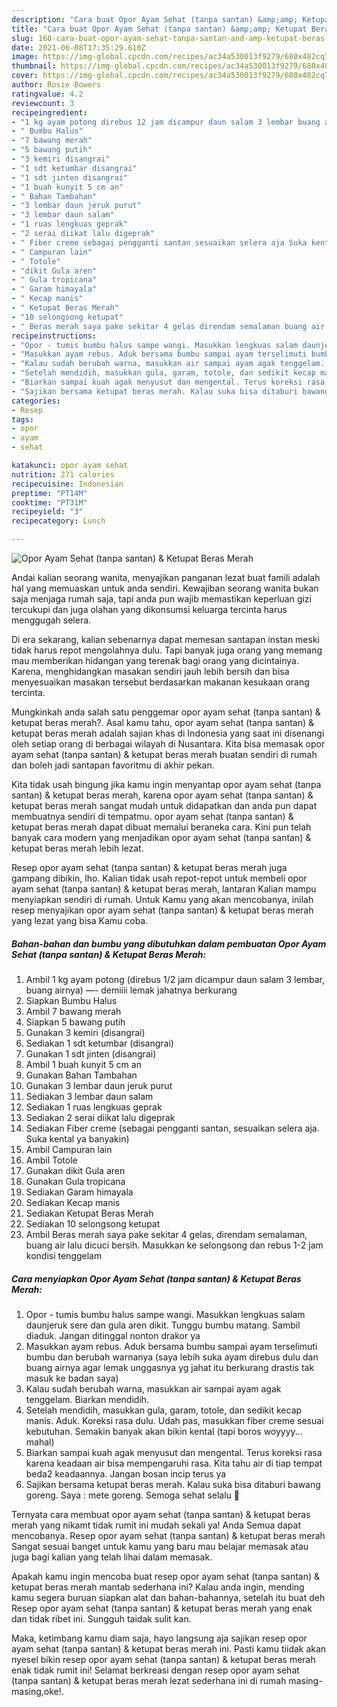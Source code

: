 ```yaml
---
description: "Cara buat Opor Ayam Sehat (tanpa santan) &amp;amp; Ketupat Beras Merah yang enak Untuk Jualan"
title: "Cara buat Opor Ayam Sehat (tanpa santan) &amp;amp; Ketupat Beras Merah yang enak Untuk Jualan"
slug: 160-cara-buat-opor-ayam-sehat-tanpa-santan-and-amp-ketupat-beras-merah-yang-enak-untuk-jualan
date: 2021-06-08T17:35:29.610Z
image: https://img-global.cpcdn.com/recipes/ac34a530013f9279/680x482cq70/opor-ayam-sehat-tanpa-santan-ketupat-beras-merah-foto-resep-utama.jpg
thumbnail: https://img-global.cpcdn.com/recipes/ac34a530013f9279/680x482cq70/opor-ayam-sehat-tanpa-santan-ketupat-beras-merah-foto-resep-utama.jpg
cover: https://img-global.cpcdn.com/recipes/ac34a530013f9279/680x482cq70/opor-ayam-sehat-tanpa-santan-ketupat-beras-merah-foto-resep-utama.jpg
author: Rosie Bowers
ratingvalue: 4.2
reviewcount: 3
recipeingredient:
- "1 kg ayam potong direbus 12 jam dicampur daun salam 3 lembar buang airnya  demiiii lemak jahatnya berkurang"
- " Bumbu Halus"
- "7 bawang merah"
- "5 bawang putih"
- "3 kemiri disangrai"
- "1 sdt ketumbar disangrai"
- "1 sdt jinten disangrai"
- "1 buah kunyit 5 cm an"
- " Bahan Tambahan"
- "3 lembar daun jeruk purut"
- "3 lembar daun salam"
- "1 ruas lengkuas geprak"
- "2 serai diikat lalu digeprak"
- " Fiber creme sebagai pengganti santan sesuaikan selera aja Suka kental ya banyakin"
- " Campuran lain"
- " Totole"
- "dikit Gula aren"
- " Gula tropicana"
- " Garam himayala"
- " Kecap manis"
- " Ketupat Beras Merah"
- "10 selongsong ketupat"
- " Beras merah saya pake sekitar 4 gelas direndam semalaman buang air lalu dicuci bersih Masukkan ke selongsong dan rebus 12 jam kondisi tenggelam"
recipeinstructions:
- "Opor - tumis bumbu halus sampe wangi. Masukkan lengkuas salam daunjeruk sere dan gula aren dikit. Tunggu bumbu matang. Sambil diaduk. Jangan ditinggal nonton drakor ya"
- "Masukkan ayam rebus. Aduk bersama bumbu sampai ayam terselimuti bumbu dan berubah warnanya (saya lebih suka ayam direbus dulu dan buang airnya agar lemak unggasnya yg jahat itu berkurang drastis tak masuk ke badan saya)"
- "Kalau sudah berubah warna, masukkan air sampai ayam agak tenggelam. Biarkan mendidih."
- "Setelah mendidih, masukkan gula, garam, totole, dan sedikit kecap manis. Aduk. Koreksi rasa dulu. Udah pas, masukkan fiber creme sesuai kebutuhan. Semakin banyak akan bikin kental (tapi boros woyyyy... mahal)"
- "Biarkan sampai kuah agak menyusut dan mengental. Terus koreksi rasa karena keadaan air bisa mempengaruhi rasa. Kita tahu air di tiap tempat beda2 keadaannya. Jangan bosan incip terus ya"
- "Sajikan bersama ketupat beras merah. Kalau suka bisa ditaburi bawang goreng. Saya : mete goreng. Semoga sehat selalu 🙏"
categories:
- Resep
tags:
- opor
- ayam
- sehat

katakunci: opor ayam sehat 
nutrition: 271 calories
recipecuisine: Indonesian
preptime: "PT14M"
cooktime: "PT31M"
recipeyield: "3"
recipecategory: Lunch

---
```



![Opor Ayam Sehat (tanpa santan) &amp; Ketupat Beras Merah](https://img-global.cpcdn.com/recipes/ac34a530013f9279/680x482cq70/opor-ayam-sehat-tanpa-santan-ketupat-beras-merah-foto-resep-utama.jpg)

Andai kalian seorang wanita, menyajikan panganan lezat buat famili adalah hal yang memuaskan untuk anda sendiri. Kewajiban seorang  wanita bukan saja menjaga rumah saja, tapi anda pun wajib memastikan keperluan gizi tercukupi dan juga olahan yang dikonsumsi keluarga tercinta harus menggugah selera.

Di era  sekarang, kalian sebenarnya dapat memesan santapan instan meski tidak harus repot mengolahnya dulu. Tapi banyak juga orang yang memang mau memberikan hidangan yang terenak bagi orang yang dicintainya. Karena, menghidangkan masakan sendiri jauh lebih bersih dan bisa menyesuaikan masakan tersebut berdasarkan makanan kesukaan orang tercinta. 



Mungkinkah anda salah satu penggemar opor ayam sehat (tanpa santan) &amp; ketupat beras merah?. Asal kamu tahu, opor ayam sehat (tanpa santan) &amp; ketupat beras merah adalah sajian khas di Indonesia yang saat ini disenangi oleh setiap orang di berbagai wilayah di Nusantara. Kita bisa memasak opor ayam sehat (tanpa santan) &amp; ketupat beras merah buatan sendiri di rumah dan boleh jadi santapan favoritmu di akhir pekan.

Kita tidak usah bingung jika kamu ingin menyantap opor ayam sehat (tanpa santan) &amp; ketupat beras merah, karena opor ayam sehat (tanpa santan) &amp; ketupat beras merah sangat mudah untuk didapatkan dan anda pun dapat membuatnya sendiri di tempatmu. opor ayam sehat (tanpa santan) &amp; ketupat beras merah dapat dibuat memalui beraneka cara. Kini pun telah banyak cara modern yang menjadikan opor ayam sehat (tanpa santan) &amp; ketupat beras merah lebih lezat.

Resep opor ayam sehat (tanpa santan) &amp; ketupat beras merah juga gampang dibikin, lho. Kalian tidak usah repot-repot untuk membeli opor ayam sehat (tanpa santan) &amp; ketupat beras merah, lantaran Kalian mampu menyiapkan sendiri di rumah. Untuk Kamu yang akan mencobanya, inilah resep menyajikan opor ayam sehat (tanpa santan) &amp; ketupat beras merah yang lezat yang bisa Kamu coba.

<!--inarticleads1-->

##### Bahan-bahan dan bumbu yang dibutuhkan dalam pembuatan Opor Ayam Sehat (tanpa santan) &amp; Ketupat Beras Merah:

1. Ambil 1 kg ayam potong (direbus 1/2 jam dicampur daun salam 3 lembar, buang airnya) —- demiiii lemak jahatnya berkurang
1. Siapkan  Bumbu Halus
1. Ambil 7 bawang merah
1. Siapkan 5 bawang putih
1. Gunakan 3 kemiri (disangrai)
1. Sediakan 1 sdt ketumbar (disangrai)
1. Gunakan 1 sdt jinten (disangrai)
1. Ambil 1 buah kunyit 5 cm an
1. Gunakan  Bahan Tambahan
1. Gunakan 3 lembar daun jeruk purut
1. Sediakan 3 lembar daun salam
1. Sediakan 1 ruas lengkuas geprak
1. Sediakan 2 serai diikat lalu digeprak
1. Sediakan  Fiber creme (sebagai pengganti santan, sesuaikan selera aja. Suka kental ya banyakin)
1. Ambil  Campuran lain
1. Ambil  Totole
1. Gunakan dikit Gula aren
1. Gunakan  Gula tropicana
1. Sediakan  Garam himayala
1. Sediakan  Kecap manis
1. Sediakan  Ketupat Beras Merah
1. Sediakan 10 selongsong ketupat
1. Ambil  Beras merah saya pake sekitar 4 gelas, direndam semalaman, buang air lalu dicuci bersih. Masukkan ke selongsong dan rebus 1-2 jam kondisi tenggelam




<!--inarticleads2-->

##### Cara menyiapkan Opor Ayam Sehat (tanpa santan) &amp; Ketupat Beras Merah:

1. Opor - tumis bumbu halus sampe wangi. Masukkan lengkuas salam daunjeruk sere dan gula aren dikit. Tunggu bumbu matang. Sambil diaduk. Jangan ditinggal nonton drakor ya
1. Masukkan ayam rebus. Aduk bersama bumbu sampai ayam terselimuti bumbu dan berubah warnanya (saya lebih suka ayam direbus dulu dan buang airnya agar lemak unggasnya yg jahat itu berkurang drastis tak masuk ke badan saya)
1. Kalau sudah berubah warna, masukkan air sampai ayam agak tenggelam. Biarkan mendidih.
1. Setelah mendidih, masukkan gula, garam, totole, dan sedikit kecap manis. Aduk. Koreksi rasa dulu. Udah pas, masukkan fiber creme sesuai kebutuhan. Semakin banyak akan bikin kental (tapi boros woyyyy... mahal)
1. Biarkan sampai kuah agak menyusut dan mengental. Terus koreksi rasa karena keadaan air bisa mempengaruhi rasa. Kita tahu air di tiap tempat beda2 keadaannya. Jangan bosan incip terus ya
1. Sajikan bersama ketupat beras merah. Kalau suka bisa ditaburi bawang goreng. Saya : mete goreng. Semoga sehat selalu 🙏




Ternyata cara membuat opor ayam sehat (tanpa santan) &amp; ketupat beras merah yang nikamt tidak rumit ini mudah sekali ya! Anda Semua dapat mencobanya. Resep opor ayam sehat (tanpa santan) &amp; ketupat beras merah Sangat sesuai banget untuk kamu yang baru mau belajar memasak atau juga bagi kalian yang telah lihai dalam memasak.

Apakah kamu ingin mencoba buat resep opor ayam sehat (tanpa santan) &amp; ketupat beras merah mantab sederhana ini? Kalau anda ingin, mending kamu segera buruan siapkan alat dan bahan-bahannya, setelah itu buat deh Resep opor ayam sehat (tanpa santan) &amp; ketupat beras merah yang enak dan tidak ribet ini. Sungguh taidak sulit kan. 

Maka, ketimbang kamu diam saja, hayo langsung aja sajikan resep opor ayam sehat (tanpa santan) &amp; ketupat beras merah ini. Pasti kamu tiidak akan nyesel bikin resep opor ayam sehat (tanpa santan) &amp; ketupat beras merah enak tidak rumit ini! Selamat berkreasi dengan resep opor ayam sehat (tanpa santan) &amp; ketupat beras merah lezat sederhana ini di rumah masing-masing,oke!.

